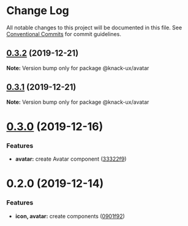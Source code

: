 # Change Log

All notable changes to this project will be documented in this file.
See [Conventional Commits](https://conventionalcommits.org) for commit guidelines.

## [0.3.2](https://github.com/knack-ux/knack-ux/compare/@knack-ux/avatar@0.3.1...@knack-ux/avatar@0.3.2) (2019-12-21)

**Note:** Version bump only for package @knack-ux/avatar





## [0.3.1](https://github.com/knack-ux/knack-ux/compare/@knack-ux/avatar@0.3.0...@knack-ux/avatar@0.3.1) (2019-12-21)

**Note:** Version bump only for package @knack-ux/avatar





# [0.3.0](https://github.com/knack-ux/knack-ux/compare/@knack-ux/avatar@0.2.0...@knack-ux/avatar@0.3.0) (2019-12-16)


### Features

* **avatar:** create Avatar component ([33322f9](https://github.com/knack-ux/knack-ux/commit/33322f9))





# 0.2.0 (2019-12-14)


### Features

* **icon, avatar:** create components ([0901f92](https://github.com/knack-ux/knack-ux/commit/0901f92))
